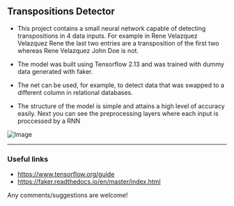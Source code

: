 ## Transpositions Detector

* This project contains a small neural network capable of detecting transpositions in 4 data inputs.
For example in
    Rene Velazquez Velazquez Rene
the last two entries are a transposition of the first two whereas
    Rene Velazquez John Doe
is not.  

* The model was built using Tensorflow 2.13 and was trained with dummy data generated with faker.

* The net can be used, for example, to detect data that was swapped to a different column in relational databases.

* The structure of the model is simple and attains a high level of accuracy easily. Next you can see the preprocessing layers where each input is proccessed by a RNN

![Image](/Users/rene.velazquez/Documents/Tensorflow/Transposition_detector/preprocessing_layer.png "Image")

---

### Useful links

* https://www.tensorflow.org/guide
* https://faker.readthedocs.io/en/master/index.html

Any comments/suggestions are welcome!

